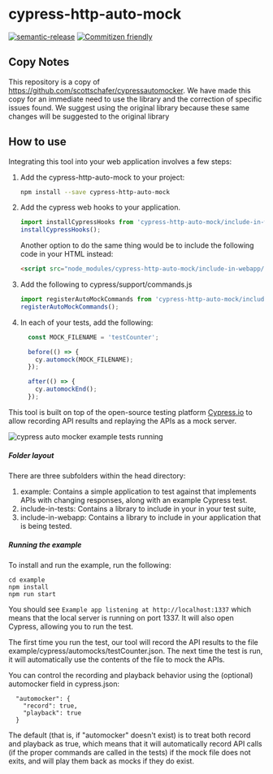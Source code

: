 # cypress-http-auto-mock

[![semantic-release](https://img.shields.io/badge/%20%20%F0%9F%93%A6%F0%9F%9A%80-semantic--release-e10079.svg)](https://github.com/semantic-release/semantic-release)
[![Commitizen friendly](https://img.shields.io/badge/commitizen-friendly-brightgreen.svg)](http://commitizen.github.io/cz-cli/)

## Copy Notes

This repository is a copy of <https://github.com/scottschafer/cypressautomocker>. We have made this copy for an immediate need to use the library and the correction of specific issues found. We suggest using the original library because these same changes will be suggested to the original library

## How to use

Integrating this tool into your web application involves a few steps:

1. Add the cypress-http-auto-mock to your project:

    ```sh
    npm install --save cypress-http-auto-mock
    ```

1. Add the cypress web hooks to your application.

    ```js
    import installCypressHooks from 'cypress-http-auto-mock/include-in-webapp';
    installCypressHooks();
    ```

    Another option to do the same thing would be to include the following code in your HTML instead:

    ``` html
    <script src="node_modules/cypress-http-auto-mock/include-in-webapp/installCypressHooks-norequire.js">
    ```

1. Add the following to cypress/support/commands.js

    ``` js
    import registerAutoMockCommands from 'cypress-http-auto-mock/include-in-tests';
    registerAutoMockCommands();
    ```

1. In each of your tests, add the following:

    ``` js
      const MOCK_FILENAME = 'testCounter';

      before(() => {
        cy.automock(MOCK_FILENAME);
      });

      after(() => {
        cy.automockEnd();
      });
    ```

This tool is built on top of the open-source testing platform [Cypress.io](https://www.cypress.io/) to allow recording API results and replaying the APIs as a mock server.

![cypress auto mocker example tests running](https://user-images.githubusercontent.com/1271364/39590019-acdb52ce-4ecd-11e8-94ff-c33cc3894ac7.gif)

##### Folder layout

There are three subfolders within the head directory:
1. example: Contains a simple application to test against that implements APIs with changing responses, along with an example Cypress test.
2. include-in-tests: Contains a library to include in your in your test suite,
3. include-in-webapp: Contains a library to include in your application that is being tested.

##### Running the example

To install and run the example, run the following:
```
cd example
npm install
npm run start
```

You should see `Example app listening at http://localhost:1337` which means that the local server is running on port 1337. It will also open Cypress, allowing you to run the test.

The first time you run the test, our tool will record the API results to the file example/cypress/automocks/testCounter.json. The next time the test is run, it will automatically use the contents of the file to mock the APIs. 

You can control the recording and playback behavior using the (optional) automocker field in cypress.json:
```
  "automocker": {
    "record": true,
    "playback": true
  }
```

The default (that is, if "automocker" doesn't exist) is to treat both record and playback as true, which means that it will automatically record API calls (if the proper commands are called in the tests) if the mock file does not exits, and will play them back as mocks if they do exist.
